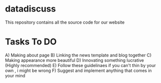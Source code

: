 # datadiscuss
This repository contains all the source code for our website

# Tasks To DO

A) Making about page 
B) Linking the news template and blog together
C) Making appearance more beautiful 
D) Innovating something lucrative (Highly recommended)
E) Follow these guidelinaes if you can't thin by your own , i might be wrong
F) Suggest and implement anything that comes in your mind
